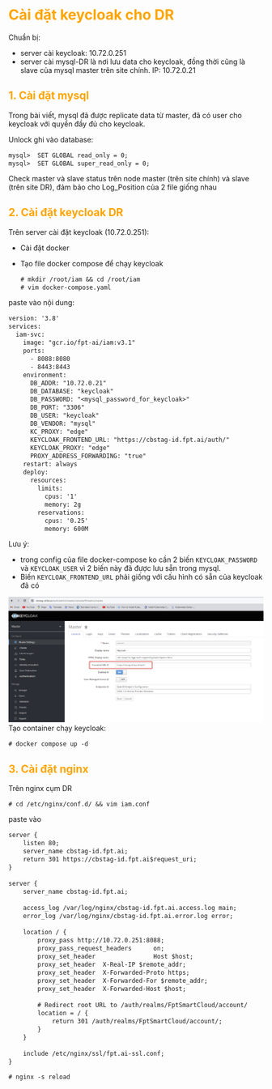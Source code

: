<h1 style="color:orange">Cài đặt keycloak cho DR</h1>
Chuẩn bị:

- server cài keycloak: 10.72.0.251
- server cài mysql-DR là nơi lưu data cho keycloak, đồng thời cũng là slave của mysql master trên site chính. IP: 10.72.0.21
<h2 style="color:orange">1. Cài đặt mysql</h2>
Trong bài viết, mysql đã được replicate data từ master, đã có user cho keycloak với quyền đầy đủ cho keycloak.<br>

Unlock ghi vào database:

    mysql>  SET GLOBAL read_only = 0;
    mysql>  SET GLOBAL super_read_only = 0;
Check master và slave status trên node master (trên site chính) và slave (trên site DR), đảm bảo cho Log_Position của 2 file giống nhau
<h2 style="color:orange">2. Cài đặt keycloak DR</h2>
Trên server cài đặt keycloak (10.72.0.251):

- Cài đặt docker
- Tạo file docker compose để chạy keycloak

      # mkdir /root/iam && cd /root/iam
      # vim docker-compose.yaml
paste vào nội dung:
```
version: '3.8'
services:
  iam-svc:
    image: "gcr.io/fpt-ai/iam:v3.1"
    ports:
      - 8088:8080
      - 8443:8443
    environment:
      DB_ADDR: "10.72.0.21"
      DB_DATABASE: "keycloak"
      DB_PASSWORD: "<mysql_password_for_keycloak>"
      DB_PORT: "3306"
      DB_USER: "keycloak"
      DB_VENDOR: "mysql"
      KC_PROXY: "edge"
      KEYCLOAK_FRONTEND_URL: "https://cbstag-id.fpt.ai/auth/"
      KEYCLOAK_PROXY: "edge"
      PROXY_ADDRESS_FORWARDING: "true"
    restart: always
    deploy:
      resources:
        limits:
          cpus: '1'
          memory: 2g
        reservations:
          cpus: '0.25'
          memory: 600M
```
Lưu ý: 
- trong config của file docker-compose ko cần 2 biến `KEYCLOAK_PASSWORD` và `KEYCLOAK_USER` vì 2 biến này đã được lưu sẵn trong mysql.
- Biến `KEYCLOAK_FRONTEND_URL` phải giống với cấu hình có sẵn của keycloak đã có

![keycloak-dr1](../img/keycloak-dr1.png)<br>
Tạo container chạy keycloak:

    # docker compose up -d
<h2 style="color:orange">3. Cài đặt nginx</h2>
Trên nginx cụm DR

    # cd /etc/nginx/conf.d/ && vim iam.conf
paste vào
```
server {
    listen 80;
    server_name cbstag-id.fpt.ai;
    return 301 https://cbstag-id.fpt.ai$request_uri;
}

server {
    server_name cbstag-id.fpt.ai;

    access_log /var/log/nginx/cbstag-id.fpt.ai.access.log main;
    error_log /var/log/nginx/cbstag-id.fpt.ai.error.log error;

    location / {
        proxy_pass http://10.72.0.251:8088;
        proxy_pass_request_headers      on;
        proxy_set_header                Host $host;
        proxy_set_header  X-Real-IP $remote_addr;
        proxy_set_header  X-Forwarded-Proto https;
        proxy_set_header  X-Forwarded-For $remote_addr;
        proxy_set_header  X-Forwarded-Host $host;

        # Redirect root URL to /auth/realms/FptSmartCloud/account/
        location = / {
            return 301 /auth/realms/FptSmartCloud/account/;
        }
    }

    include /etc/nginx/ssl/fpt.ai-ssl.conf;
}
```

    # nginx -s reload